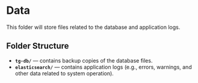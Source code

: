 # Data

This folder will store files related to the database and application logs.

## Folder Structure

- **`tg-db/`** — contains backup copies of the database files.
- **`elasticsearch/`** — contains application logs (e.g., errors, warnings, and other data related to system operation).